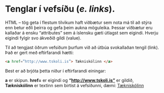 # Tenglar í vefsíðu (_e. links_).

HTML – tög geta í flestum tilvikum haft viðbætur sem nota má til að stýra enn betur eðli
þeirra og gefa þeim aukna möguleika. Þessar viðbætur eru kallaðar á ensku “attributes” sem
á íslensku gæti útlagst sem eigindi. Hverju eigindi fylgir svo ákveðið gildi (value).

Til að tengjast öðrum vefsíðum þurfum við að útbúa svokallaðan tengil (link). Það er gert
með eftirfarandi hætti:

```HTML
<a href=”http://www.tskoli.is”> Tækniskólinn </a>
```

Best er að brjóta þetta niður í eftirfarandi einingar:

**a** er skipun. **href=** er eigindi og **“http://www.tskoli.is”** er gildið, 
**Tækniskólinn** er textinn sem birtist á vefsíðunni, dæmi: <a href="http://www.tskoli.is"> Tækniskólinn</a>